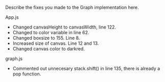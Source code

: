 Describe the fixes you made to the Graph implementation here.

App.js
- Changed canvasHeight to canvasWidth, line 122.
- Changed to color variable in line 62.
- Changed boxsize to 155. Line 8.
- Increased size of canvas. Line 12 and 13.
- Changed canvas color to darkred.

graph.js
- Commented out unnecesary stack.shift() in line 135, there is already a pop function.